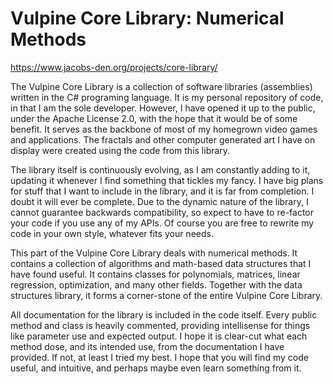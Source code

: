 # Vulpine Core Library: Numerical Methods

https://www.jacobs-den.org/projects/core-library/

The Vulpine Core Library is a collection of software libraries (assemblies) written in the C# programing language. It is my personal repository of code, in that I am the sole developer. However, I have opened it up to the public, under the Apache License 2.0, with the hope that it would be of some benefit. It serves as the backbone of most of my homegrown video games and applications. The fractals and other computer generated art I have on display were created using the code from this library.

The library itself is continuously evolving, as I am constantly adding to it, updating it whenever I find something that tickles my fancy. I have big plans for stuff that I want to include in the library, and it is far from completion. I doubt it will ever be complete. Due to the dynamic nature of the library, I cannot guarantee backwards compatibility, so expect to have to re-factor your code if you use any of my APIs. Of course you are free to rewrite my code in your own style, whatever fits your needs.

This part of the Vulpine Core Library deals with numerical methods. It contains a collection of algorithms and math-based data structures that I have found useful. It contains classes for polynomials, matrices, linear regression, optimization, and many other fields. Together with the data structures library, it forms a corner-stone of the entire Vulpine Core Library.

All documentation for the library is included in the code itself. Every public method and class is heavily commented, providing intellisense for things like parameter use and expected output. I hope it is clear-cut what each method dose, and its intended use, from the documentation I have provided. If not, at least I tried my best. I hope that you will find my code useful, and intuitive, and perhaps maybe even learn something from it.
